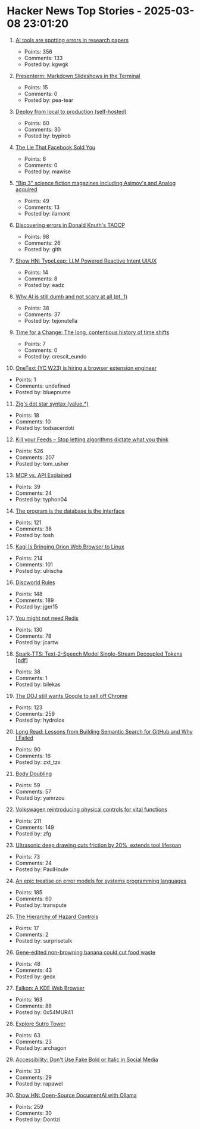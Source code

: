 # Hacker News Top Stories - 2025-03-08 23:01:20

1. [AI tools are spotting errors in research papers](https://www.nature.com/articles/d41586-025-00648-5)
   - Points: 356
   - Comments: 133
   - Posted by: kgwgk

2. [Presenterm: Markdown Slideshows in the Terminal](https://github.com/mfontanini/presenterm)
   - Points: 15
   - Comments: 0
   - Posted by: pea-tear

3. [Deploy from local to production (self-hosted)](https://github.com/bypirob/airo)
   - Points: 60
   - Comments: 30
   - Posted by: bypirob

4. [The Lie That Facebook Sold You](https://havenweb.org/2022/11/02/facebook-lie.html)
   - Points: 6
   - Comments: 0
   - Posted by: mawise

5. ["Big 3" science fiction magazines including Asimov's and Analog acquired](https://jasonsanford.substack.com/p/genre-grapevine-for-last-half-of)
   - Points: 49
   - Comments: 13
   - Posted by: ilamont

6. [Discovering errors in Donald Knuth's TAOCP](https://glthr.com/discovering-errors-in-donald-knuths-taocp)
   - Points: 98
   - Comments: 26
   - Posted by: glth

7. [Show HN: TypeLeap: LLM Powered Reactive Intent UI/UX](https://www.typeleap.com/)
   - Points: 14
   - Comments: 8
   - Posted by: eadz

8. [Why AI is still dumb and not scary at all (pt. 1)](https://tejo.substack.com/p/why-ai-is-still-dumb-and-not-scary)
   - Points: 38
   - Comments: 37
   - Posted by: tejonutella

9. [Time for a Change: The long, contentious history of time shifts](https://worldhistory.substack.com/p/time-for-a-change)
   - Points: 7
   - Comments: 0
   - Posted by: crescit_eundo

10. [OneText (YC W23) is hiring a browser extension engineer](undefined)
   - Points: 1
   - Comments: undefined
   - Posted by: bluepnume

11. [Zig's dot star syntax (value.*)](https://www.openmymind.net/Zig-Dot-Star-Syntax/)
   - Points: 18
   - Comments: 10
   - Posted by: todsacerdoti

12. [Kill your Feeds – Stop letting algorithms dictate what you think](https://usher.dev/posts/2025-03-08-kill-your-feeds/)
   - Points: 526
   - Comments: 207
   - Posted by: tom_usher

13. [MCP vs. API Explained](https://norahsakal.com/blog/mcp-vs-api-model-context-protocol-explained/)
   - Points: 39
   - Comments: 24
   - Posted by: typhon04

14. [The program is the database is the interface](https://www.scattered-thoughts.net/writing/the-program-is-the-database-is-the-interface/)
   - Points: 121
   - Comments: 38
   - Posted by: tosh

15. [Kagi Is Bringing Orion Web Browser to Linux](https://www.omgubuntu.co.uk/2025/03/kag-orion-web-browser-coming-to-linux)
   - Points: 214
   - Comments: 101
   - Posted by: ulrischa

16. [Discworld Rules](https://contraptions.venkateshrao.com/p/discworld-rules)
   - Points: 148
   - Comments: 189
   - Posted by: jger15

17. [You might not need Redis](https://www.viblo.se/posts/no-need-redis/)
   - Points: 130
   - Comments: 78
   - Posted by: jcartw

18. [Spark-TTS: Text-2-Speech Model Single-Stream Decoupled Tokens [pdf]](https://arxiv.org/abs/2503.01710)
   - Points: 38
   - Comments: 1
   - Posted by: bilekas

19. [The DOJ still wants Google to sell off Chrome](https://www.wired.com/story/the-doj-still-wants-google-to-divest-chrome/)
   - Points: 123
   - Comments: 259
   - Posted by: hydrolox

20. [Long Read: Lessons from Building Semantic Search for GitHub and Why I Failed](https://tzx.notion.site/What-I-Learned-Building-a-Free-Semantic-Search-Tool-for-GitHub-and-Why-I-Failed-1a09b742c7918033b318f3a5d7dc9751)
   - Points: 90
   - Comments: 16
   - Posted by: zxt_tzx

21. [Body Doubling](https://bodydoubling.com/)
   - Points: 59
   - Comments: 57
   - Posted by: yamrzou

22. [Volkswagen reintroducing physical controls for vital functions](https://www.autocar.co.uk/car-news/new-cars/volkswagen-reintroducing-physical-controls-vital-functions)
   - Points: 211
   - Comments: 149
   - Posted by: zfg

23. [Ultrasonic deep drawing cuts friction by 20%, extends tool lifespan](https://techxplore.com/news/2025-02-ultrasonic-deep-friction-tool-lifespan.html)
   - Points: 73
   - Comments: 24
   - Posted by: PaulHoule

24. [An epic treatise on error models for systems programming languages](https://typesanitizer.com/blog/errors.html)
   - Points: 185
   - Comments: 60
   - Posted by: transpute

25. [The Hierarchy of Hazard Controls](https://www.hillelwayne.com/post/hoc/)
   - Points: 17
   - Comments: 2
   - Posted by: surprisetalk

26. [Gene-edited non-browning banana could cut food waste](https://www.theguardian.com/science/2025/mar/07/gene-edited-non-browning-banana-cut-food-waste-tropic-norwich)
   - Points: 48
   - Comments: 43
   - Posted by: geox

27. [Falkon: A KDE Web Browser](https://www.falkon.org)
   - Points: 163
   - Comments: 88
   - Posted by: 0x54MUR41

28. [Explore Sutro Tower](https://explore.sutrotower.com)
   - Points: 63
   - Comments: 23
   - Posted by: archagon

29. [Accessibility: Don't Use Fake Bold or Italic in Social Media](https://adrianroselli.com/2025/03/dont-use-fake-bold-or-italic-in-social-media.html)
   - Points: 33
   - Comments: 29
   - Posted by: rapawel

30. [Show HN: Open-Source DocumentAI with Ollama](https://rlama.dev/)
   - Points: 259
   - Comments: 30
   - Posted by: Dontizi

